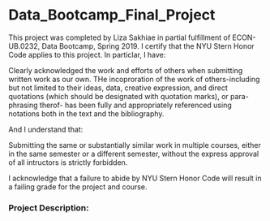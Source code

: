 # Data_Bootcamp_Final_Project

This project was completed by Liza Sakhiae in partial fulfillment of ECON-UB.0232, Data Bootcamp, Spring 2019. I certify that the NYU Stern Honor Code applies to this project. In particlar, I have:

Clearly acknowledged the work and efforts of others when submitting written work as our own. THe incoproration of the work of others-including but not limited to their ideas, data, creative expression, and direct quotations (which should be designated with quotation marks), or para-phrasing therof- has been fully and appropriately referenced using notations both in the text and the bibliography.

And I understand that:

Submitting the same or substantially similar work in multiple courses, either in the same semester or a different semester, without the express approval of all intructors is strictly forbidden.

I acknowledge that a failure to abide by NYU Stern Honor Code will result in a failing grade for the project and course.

### Project Description:
